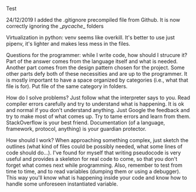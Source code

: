 Test

24/12/2019
I added the .gitignore precompiled file from Github. It is now correctly ignoring the \__pycache__ folders

Virtualization in python: venv seems like overkill. It's better to use just pipenv, it's lighter and makes less mess in the files.



Questions for the programmer:
while I write code, how should I strucure it?
Part of the answer comes from the language itself and what is needed. Another part
comes from the design pattern chosen for the project. Some other parts defy both of these necessities and are up to the programmer. It is mostly important to have a space organized by categories (i.e., what that file is for). Put file of the same category in folders.

How do I solve problems?
Just follow what the interpreter says to you. Read compiler errors carefully and try to understand what is happening. It is ok and normal if you don't understand anything. Just Google the feedback and try to make most of what comes up. Try to tame errors and learn from them. StackOverflow is your best friend. Documentation (of a language, framework, protocol, anything) is your guardian protector.

How should I work?
When approaching something complex, just sketch the outlines (what kind of files could be possibly needed, what some lines of code should do...). I've found for myself that writing pseudocode is very useful and provides a skeleton for real code to come, so that you don't forget what comes next while programming.
Also, remember to test from time to time, and to read variables (dumping them or using a debugger).
This way you'll know what is happening inside your code and know how to handle some unforeseen instantiated variable.
